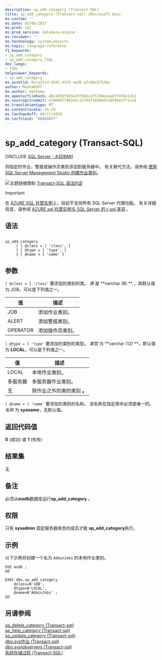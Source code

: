 ```yaml
---
description: sp_add_category (Transact-SQL)
title: sp_add_category (Transact-sql) |Microsoft Docs
ms.custom: ''
ms.date: 03/06/2017
ms.prod: sql
ms.prod_service: database-engine
ms.reviewer: ''
ms.technology: system-objects
ms.topic: language-reference
f1_keywords:
- sp_add_category
- sp_add_category_TSQL
dev_langs:
- TSQL
helpviewer_keywords:
- sp_add_category
ms.assetid: 6cca32cd-d941-4378-aed6-a7c90cb7520a
author: MashaMSFT
ms.author: mathoma
ms.openlocfilehash: 40ce855f929a19f9dbcd757b0e1ea8774fbe2cb3
ms.sourcegitcommit: e700497f962e4c2274df16d9e651059b42ff1a10
ms.translationtype: MT
ms.contentlocale: zh-CN
ms.lasthandoff: 08/17/2020
ms.locfileid: "88481677"
---
```

# <a name="sp_add_category-transact-sql"></a>sp_add_category (Transact-SQL)
[!INCLUDE [SQL Server - ASDBMI](../../includes/applies-to-version/sql-asdbmi.md)]

  将指定的作业、警报或操作员类别添加到服务器中。 有关替代方法，请参阅 [使用 SQL Server Management Studio 创建作业类别](/sql/ssms/agent/create-a-job-category)。
  
 ![主题链接图标](../../database-engine/configure-windows/media/topic-link.gif "“主题链接”图标") [Transact-SQL 语法约定](../../t-sql/language-elements/transact-sql-syntax-conventions-transact-sql.md)  
  
 > [!IMPORTANT]  
 > 在 [AZURE SQL 托管实例](https://docs.microsoft.com/azure/sql-database/sql-database-managed-instance)上，目前不支持所有 SQL Server 代理功能。 有关详细信息，请参阅 [AZURE sql 托管实例与 SQL Server 的 t-sql 差异](https://docs.microsoft.com/azure/sql-database/sql-database-managed-instance-transact-sql-information#sql-server-agent) 。
  
## <a name="syntax"></a>语法  
  
```  
  
sp_add_category   
     [ [ @class = ] 'class', ]   
     [ [ @type = ] 'type', ]   
     { [ @name = ] 'name' }  
```  
  
## <a name="arguments"></a>参数  
`[ @class = ] 'class'` 要添加的类别的类。 *类* 是 **varchar (8) ** ，其默认值为 JOB，可以是下列值之一。  
  
|值|描述|  
|-----------|-----------------|  
|JOB|添加作业类别。|  
|ALERT|添加警报类别。|  
|OPERATOR|添加操作员类别。|  
  
`[ @type = ] 'type'` 要添加的类别的类型。 *类型* 为 **varchar (12) **，默认值为 **LOCAL**，可以是下列值之一。  
  
|值|描述|  
|-----------|-----------------|  
|LOCAL|本地作业类别。|  
|多服务器|多服务器作业类别。|  
|无|除作业之外的类的类别 **。**|  
  
`[ @name = ] 'name'` 要添加的类别的名称。 该名称在指定类中必须是唯一的。 *名称* 为 **sysname**，无默认值。  
  
## <a name="return-code-values"></a>返回代码值  
 **0** (成功) 或 **1** (失败)   
  
## <a name="result-sets"></a>结果集  
 无  
  
## <a name="remarks"></a>备注  
 必须从**msdb**数据库运行**sp_add_category** 。  
  
## <a name="permissions"></a>权限  
 只有 **sysadmin** 固定服务器角色的成员才能 **sp_add_category**执行。  
  
## <a name="examples"></a>示例  
 以下示例将创建一个名为 `AdminJobs` 的本地作业类别。  
  
```  
USE msdb ;  
GO  
  
EXEC dbo.sp_add_category  
    @class=N'JOB',  
    @type=N'LOCAL',  
    @name=N'AdminJobs' ;  
GO  
```  
  
## <a name="see-also"></a>另请参阅  
 [sp_delete_category &#40;Transact-sql&#41;](../../relational-databases/system-stored-procedures/sp-delete-category-transact-sql.md)   
 [sp_help_category &#40;Transact-sql&#41;](../../relational-databases/system-stored-procedures/sp-help-category-transact-sql.md)   
 [sp_update_category &#40;Transact-sql&#41;](../../relational-databases/system-stored-procedures/sp-update-category-transact-sql.md)   
 [dbo.sys作业 &#40;Transact-sql&#41;](../../relational-databases/system-tables/dbo-sysjobs-transact-sql.md)   
 [dbo.sysjobservers &#40;Transact-sql&#41;](../../relational-databases/system-tables/dbo-sysjobservers-transact-sql.md)   
 [系统存储过程 (Transact-SQL)](../../relational-databases/system-stored-procedures/system-stored-procedures-transact-sql.md)  
  
  
